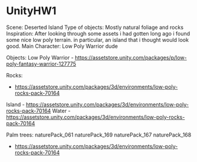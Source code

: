 # UnityHW1
Scene: Deserted Island
Type of objects: Mostly natural foliage and rocks
Inspiration: After looking through some assets i had gotten long ago i found some nice low poly terrain. in particular, an island that i thought would look good.
Main Character: Low Poly Warrior dude

Objects:
Low Poly Warrior - https://assetstore.unity.com/packages/p/low-poly-fantasy-warrior-127775 

Rocks:

- https://assetstore.unity.com/packages/3d/environments/low-poly-rocks-pack-70164

Island - https://assetstore.unity.com/packages/3d/environments/low-poly-rocks-pack-70164
Water - https://assetstore.unity.com/packages/3d/environments/low-poly-rocks-pack-70164

Palm trees:
naturePack_061
naturePack_169
naturePack_167
naturePack_168
- https://assetstore.unity.com/packages/3d/environments/low-poly-rocks-pack-70164

